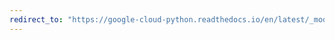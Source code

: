 ```yaml
---
redirect_to: "https://google-cloud-python.readthedocs.io/en/latest/_modules/google/cloud/pubsub_v1/subscriber/client.html"
---
```

